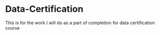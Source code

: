 # Data-Certification
This is for the work I will do as a part of completion for data certification course
